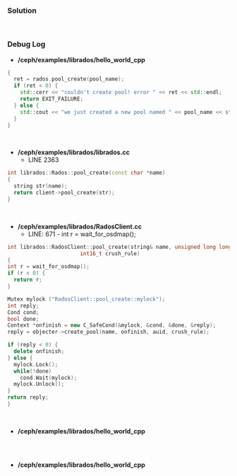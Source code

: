 ### Solution

<br>

### Debug Log

- **/ceph/examples/librados/hello_world_cpp**
```cpp
{
  ret = rados.pool_create(pool_name);
  if (ret < 0) {
    std::cerr << "couldn't create pool! error " << ret << std::endl;
    return EXIT_FAILURE;
  } else {
    std::cout << "we just created a new pool named " << pool_name << std::endl;
  }
}
```

<br>

- **/ceph/examples/librados/librados.cc**
    - LINE 2363
```cpp
int librados::Rados::pool_create(const char *name)
{
  string str(name);
  return client->pool_create(str);
}

```

<br>

- **/ceph/examples/librados/RadosClient.cc**
    - LINE: 671 - int r = wait_for_osdmap();
```cpp
int librados::RadosClient::pool_create(string& name, unsigned long long auid,
				       int16_t crush_rule)
{
int r = wait_for_osdmap();
if (r < 0) {
  return r;
}

Mutex mylock ("RadosClient::pool_create::mylock");
int reply;
Cond cond;
bool done;
Context *onfinish = new C_SafeCond(&mylock, &cond, &done, &reply);
reply = objecter->create_pool(name, onfinish, auid, crush_rule);

if (reply < 0) {
  delete onfinish;
} else {
  mylock.Lock();
  while(!done)
    cond.Wait(mylock);
  mylock.Unlock();
}
return reply;
}
```

<br>

- **/ceph/examples/librados/hello_world_cpp**
```cpp

```


<br>

- **/ceph/examples/librados/hello_world_cpp**
```cpp

```

